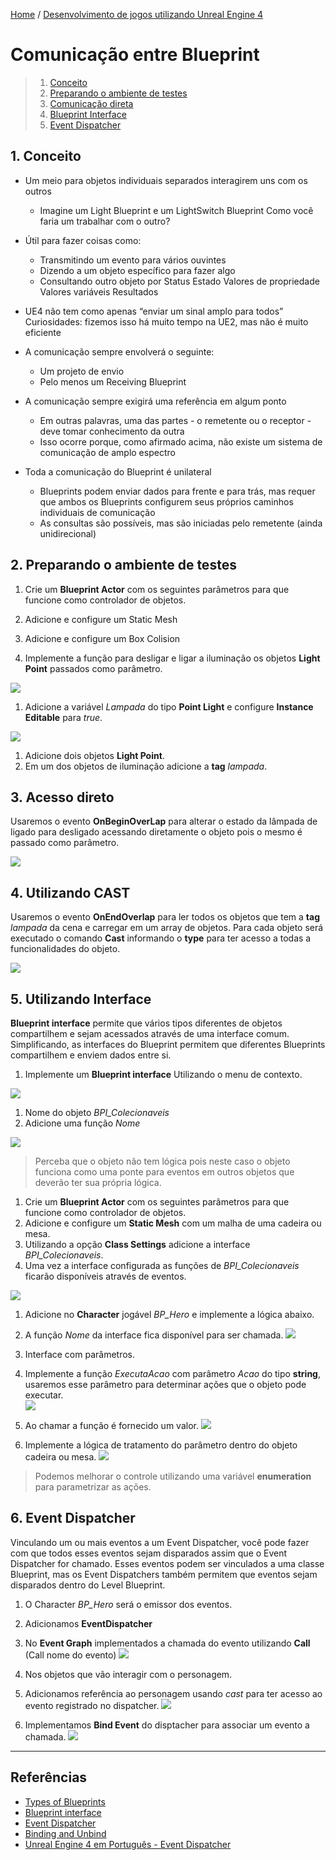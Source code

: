 [Home](https://myerco.github.io/unreal-engine) / [Desenvolvimento de jogos utilizando Unreal Engine 4](https://myerco.github.io/unreal-engine/unreal.html)

# Comunicação entre Blueprint

> 1. [Conceito ](#1)  
> 1. [Preparando o ambiente de testes ](#1)  
> 1. [Comunicação direta ](#1)  
> 1. [Blueprint Interface](#2)  
> 1. [Event Dispatcher](#3)  

<a name="1"></a>
## 1. Conceito
- Um meio para objetos individuais separados interagirem uns com os outros
  - Imagine um Light Blueprint e um LightSwitch Blueprint
    Como você faria um trabalhar com o outro?

- Útil para fazer coisas como:
  - Transmitindo um evento para vários ouvintes
  - Dizendo a um objeto específico para fazer algo
  - Consultando outro objeto por
    Status
    Estado
    Valores de propriedade
    Valores variáveis
    Resultados
- UE4 não tem como apenas “enviar um sinal amplo para todos”
    Curiosidades: fizemos isso há muito tempo na UE2, mas não é muito eficiente
- A comunicação sempre envolverá o seguinte:
  - Um projeto de envio
  - Pelo menos um Receiving Blueprint
- A comunicação sempre exigirá uma referência em algum ponto
  - Em outras palavras, uma das partes - o remetente ou o receptor - deve tomar conhecimento da outra
  - Isso ocorre porque, como afirmado acima, não existe um sistema de comunicação de amplo espectro
- Toda a comunicação do Blueprint é unilateral
  - Blueprints podem enviar dados para frente e para trás, mas requer que ambos os Blueprints configurem seus próprios caminhos individuais de comunicação
  - As consultas são possíveis, mas são iniciadas pelo remetente (ainda unidirecional)    

## 2. Preparando o ambiente de testes
1. Crie um **Blueprint Actor** com os seguintes parâmetros para que funcione como controlador de objetos.
  1. Adicione e configure um Static Mesh
  1. Adicione e configure um Box Colision

1. Implemente a função para desligar e ligar a iluminação os objetos **Light Point** passados como parâmetro.  

![](../imagens/comunicacao/comunicacao1.png)    
1. Adicione a variável *Lampada* do tipo **Point Light** e configure **Instance Editable** para *true*.

![](../imagens/comunicacao/comunicacao2.png)      
1. Adicione dois objetos **Light Point**.
1. Em um dos objetos de iluminação adicione a **tag** *lampada*.


## 3. Acesso direto
Usaremos o evento **OnBeginOverLap** para alterar o estado da lâmpada de ligado para desligado acessando diretamente o objeto pois o mesmo é passado como parâmetro.  

![](../imagens/comunicacao/comunicacao3.png)      

## 4. Utilizando CAST
Usaremos o evento **OnEndOverlap** para ler todos os objetos que tem a **tag** *lampada* da cena e carregar em um array de objetos. Para cada objeto será executado o comando **Cast** informando o **type** para ter acesso a todas a funcionalidades do objeto.

![](../imagens/comunicacao/comunicacao4.png)      

## 5. Utilizando Interface
**Blueprint interface** permite que vários tipos diferentes de objetos compartilhem e sejam acessados através de uma interface comum. Simplificando, as interfaces do Blueprint permitem que diferentes Blueprints compartilhem e enviem dados entre si.
1. Implemente um **Blueprint interface** Utilizando o menu de contexto.

![](../imagens/comunicacao/comunicacao5.png)    
  1. Nome do objeto *BPI_Colecionaveis*
  1. Adicione uma função *Nome*

![](../imagens/comunicacao/comunicacao6.png)      

  > Perceba que o objeto não tem lógica pois neste caso o objeto funciona como uma ponte para eventos em outros objetos que deverão ter sua própria lógica.

1. Crie um **Blueprint Actor** com os seguintes parâmetros para que funcione como controlador de objetos.
  1. Adicione e configure um **Static Mesh** com um malha de uma cadeira ou mesa.
  1. Utilizando a opção **Class Settings** adicione a interface *BPI_Colecionaveis*.
  1. Uma vez a interface configurada as funções de  *BPI_Colecionaveis* ficarão disponíveis através de eventos.   

  ![](../imagens/comunicacao/comunicacao7.png)     

1. Adicione no **Character** jogável *BP_Hero* e implemente a lógica abaixo.   
  1. A função *Nome* da interface fica disponível para ser chamada.
  ![](../imagens/comunicacao/comunicacao8.png)     

1. Interface com parâmetros.
  1. Implemente a função *ExecutaAcao* com parâmetro *Acao* do tipo **string**, usaremos esse parâmetro para determinar ações que o objeto pode executar.  
  ![](../imagens/comunicacao/comunicacao9.png)   
  1. Ao chamar a função é fornecido um valor.
  ![](../imagens/comunicacao/comunicacao10.png)     
  1. Implemente a lógica de tratamento do parâmetro dentro do objeto cadeira ou mesa.
  ![](../imagens/comunicacao/comunicacao11.png)  
  > Podemos melhorar o controle utilizando uma variável **enumeration** para parametrizar as ações.   

## 6. Event Dispatcher
Vinculando um ou mais eventos a um Event Dispatcher, você pode fazer com que todos esses eventos sejam disparados assim que o Event Dispatcher for chamado. Esses eventos podem ser vinculados a uma classe Blueprint, mas os Event Dispatchers também permitem que eventos sejam disparados dentro do Level Blueprint.

1. O Character *BP_Hero* será o emissor dos eventos.
  1. Adicionamos **EventDispatcher**
  1. No **Event Graph** implementados a chamada do evento utilizando **Call** (Call nome do evento)
![](../imagens/comunicacao/comunicacao12.png)    

1. Nos objetos que vão interagir com o personagem.
  1. Adicionamos referência ao personagem usando *cast* para ter acesso ao evento registrado no dispatcher.
  ![](../imagens/comunicacao/comunicacao13.png)      
  1. Implementamos **Bind Event** do disptacher para  associar um evento a chamada.
![](../imagens/comunicacao/comunicacao14.png)        

***
## Referências
- [Types of Blueprints](https://docs.unrealengine.com/en-US/ProgrammingAndScripting/Blueprints/UserGuide/Types/index.html)
- [Blueprint interface](https://docs.unrealengine.com/en-US/ProgrammingAndScripting/Blueprints/UserGuide/Types/Interface/index.html)
- [Event Dispatcher](https://docs.unrealengine.com/en-US/ProgrammingAndScripting/Blueprints/UserGuide/EventDispatcher/index.html)
- [Binding and Unbind](https://docs.unrealengine.com/en-US/ProgrammingAndScripting/Blueprints/UserGuide/EventDispatcher/BindingAndUnbinding/index.html)
- [Unreal Engine 4 em Português - Event Dispatcher](https://www.youtube.com/watch?v=qHYA4dLnVAA)
